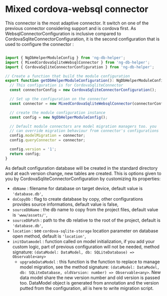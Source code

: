 # Mixed cordova-websql connector

This connector is the most adaptive connector. It switch on one of the previous connector considering support and is cordova first. 
As WebsqlConnectorConfiguration is inclusive compared to CordovaSqliteConnectorConfiguration, it is the second configuration that is used to configure the connector :

```typescript

import { NgDbHelperModuleConfig } from 'ng-db-helper';
import { MixedCordovaSqliteWebsqlConnector } from 'ng-db-helper';
import { CordovaSqliteConnectorConfiguration } from 'ng-db-helper';

// Create a function that build the module configuration
export function getDbHelperModuleConfiguration(): NgDbHelperModuleConfig {
  // This configuration is for CordovaSqliteConnector
  const connectorConfig = new CordovaSqliteConnectorConfiguration();

  // Set up the configuration on the connector
  const connector = new MixedCordovaSqliteWebsqlConnector(connectorConfig);

  // create the module configuration instance
  const config = new NgDbHelperModuleConfig();

  // Default module connectors are model migration managers too. you
  // can override migration behaviour from connector's configurations
  config.modelMigration = connector;
  config.queryConnector = connector;

  config.version = '1';
  return config;
}

```

As default configuration database will be created in the standard directory and at each version
change, new tables are created. This is options given to you by 
CordovaSqliteConnectorConfiguration by customizing its properties:

- `dbName` : filename for database on target device, default value is `'database.db'`,
- `doCopyDb` : flag to create database by copy, other configurations provides source informations, default value is false,
- `sourceDbName` : the db name to copy from the project files, default value is `'www/assets/'`,
- `sourceDbPath` : path to the db relative to the root of the project, default is `'database.db'`,
- `location` : see `cordova-sqlite-storage` location parameter on database open method, default is `'location'`,
- `initDatamodel` : function called on model initialization, if you add your custom logic, part of previous configuration will not be needed, method signature: `(dataModel: DataModel, db: SQLiteDatabase) => Observable<any>`
  - `upgradeDataModel` : this function is the function to replace to manage model migration, see the method signature: `(dataModel: DataModel, db: SQLiteDatabase, oldVarsion: number) => Observable<any>`. New data model share the new version number and old version is passed too. DataModel object is generated from annotation and the version putted from the configuration, all is here to write migration script.